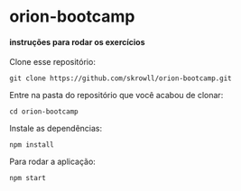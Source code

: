 # orion-bootcamp

#### instruções para rodar os exercícios

Clone esse repositório:
```
git clone https://github.com/skrowll/orion-bootcamp.git
```
Entre na pasta do repositório que você acabou de clonar:
 ```
cd orion-bootcamp
  ```
Instale as dependências:
 ```
npm install
  ```
Para rodar a aplicação:
  ```
npm start